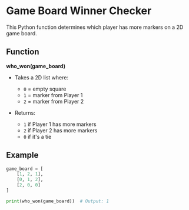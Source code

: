 # Game Board Winner Checker

This Python function determines which player has more markers on a 2D game board.

## Function

**who_won(game_board)**

- Takes a 2D list where:
    - `0` = empty square
    - `1` = marker from Player 1
    - `2` = marker from Player 2

- Returns:
    - `1` if Player 1 has more markers
    - `2` if Player 2 has more markers
    - `0` if it's a tie

## Example

```python
game_board = [
    [1, 2, 1],
    [0, 1, 2],
    [2, 0, 0]
]

print(who_won(game_board))  # Output: 1
